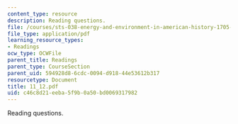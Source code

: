 ```yaml
---
content_type: resource
description: Reading questions.
file: /courses/sts-038-energy-and-environment-in-american-history-1705-2005-fall-2006/c46c8d21eeba5f9b0a50bd0069317982_11_12.pdf
file_type: application/pdf
learning_resource_types:
- Readings
ocw_type: OCWFile
parent_title: Readings
parent_type: CourseSection
parent_uid: 594928d8-6cdc-0094-d918-44e53612b317
resourcetype: Document
title: 11_12.pdf
uid: c46c8d21-eeba-5f9b-0a50-bd0069317982
---
```

Reading questions.

